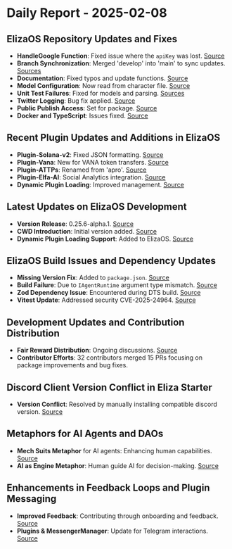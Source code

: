 # Daily Report - 2025-02-08

## ElizaOS Repository Updates and Fixes
- **HandleGoogle Function**: Fixed issue where the `apiKey` was lost. [Source](https://github.com/elizaOS/eliza/commit/61887b3babe260c06f88ddc410ac89d072067813)
- **Branch Synchronization**: Merged 'develop' into 'main' to sync updates. [Sources](https://github.com/elizaOS/eliza/commit/1d756f4550eefaa55d5187dfc03bf72f56ee2ea1)
- **Documentation**: Fixed typos and update functions. [Source](https://github.com/elizaOS/eliza/commit/e16cf8e013fc07e0665bd7df1c77203a60b08b5d)
- **Model Configuration**: Now read from character file. [Source](https://github.com/elizaOS/eliza/commit/b2889dc1598dac635b89f7c1b9345bc3bcb54c7e)
- **Unit Test Failures**: Fixed for models and parsing. [Sources](https://github.com/elizaOS/eliza/commit/b224b8e5d27d1bfb38379b81696c98e8e85714f8)
- **Twitter Logging**: Bug fix applied. [Source](https://github.com/elizaOS/eliza/commit/2dbf2cc09f84c73b0c7d6c3f296263d001b7cf2f)
- **Public Publish Access**: Set for package. [Source](https://github.com/elizaOS/eliza/commit/87515e250fa02a134139610e3f42712852213d47)
- **Docker and TypeScript**: Issues fixed. [Source](https://github.com/elizaOS/eliza/commit/074648ad9d76f0e880fb6c9e976f0afc40054724)

## Recent Plugin Updates and Additions in ElizaOS
- **Plugin-Solana-v2**: Fixed JSON formatting. [Source](https://github.com/elizaOS/eliza/commit/a2efabd699ad16e2afef8b19d87278072ba9738a)
- **Plugin-Vana**: New for VANA token transfers. [Source](https://github.com/elizaOS/eliza/pull/3338)
- **Plugin-ATTPs**: Renamed from 'apro'. [Source](https://github.com/elizaOS/eliza/pull/3299)
- **Plugin-Elfa-AI**: Social Analytics integration. [Source](https://github.com/elizaOS/eliza/pull/3331)
- **Dynamic Plugin Loading**: Improved management. [Source](https://github.com/elizaOS/eliza/pull/3339)

## Latest Updates on ElizaOS Development
- **Version Release**: 0.25.6-alpha.1. [Source](https://github.com/elizaOS/eliza/commit/47c2b7cfac6a4250128ed409f6dda887b16ccdc2)
- **CWD Introduction**: Initial version added. [Source](https://github.com/elizaOS/eliza/pull/3337)
- **Dynamic Plugin Loading Support**: Added to ElizaOS. [Source](https://github.com/elizaOS/eliza/pull/3336)

## ElizaOS Build Issues and Dependency Updates
- **Missing Version Fix**: Added to `package.json`. [Source](https://github.com/elizaOS/eliza/commit/c108525e03b88308b48c1a46fbab516bac1e58f6)
- **Build Failure**: Due to `IAgentRuntime` argument type mismatch. [Source](https://github.com/elizaOS/eliza/issues/3322)
- **Zod Dependency Issue**: Encountered during DTS build. [Source](https://github.com/elizaOS/eliza/issues/3300)
- **Vitest Update**: Addressed security CVE-2025-24964. [Source](https://github.com/elizaOS/eliza/pull/3309)

## Development Updates and Contribution Distribution
- **Fair Reward Distribution**: Ongoing discussions. [Source](https://twitter.com/shawmakesmagic/status/1888358561626853528)
- **Contributor Efforts**: 32 contributors merged 15 PRs focusing on package improvements and bug fixes.

## Discord Client Version Conflict in Eliza Starter
- **Version Conflict**: Resolved by manually installing compatible discord version. [Source](https://github.com/elizaOS/eliza/issues/3295)

## Metaphors for AI Agents and DAOs
- **Mech Suits Metaphor** for AI agents: Enhancing human capabilities. [Source](https://twitter.com/ai16zdao/status/1888301607491653903)
- **AI as Engine Metaphor**: Human guide AI for decision-making. [Source](https://twitter.com/dankvr/status/1888271832228241460)

## Enhancements in Feedback Loops and Plugin Messaging
- **Improved Feedback**: Contributing through onboarding and feedback. [Source](https://twitter.com/dankvr/status/1888339443050024968)
- **Plugins & MessengerManager**: Update for Telegram interactions. [Source](https://github.com/elizaOS/eliza/commit/f640c04c3b46ad6d99b8da26f519ad8f328a0dfe)

